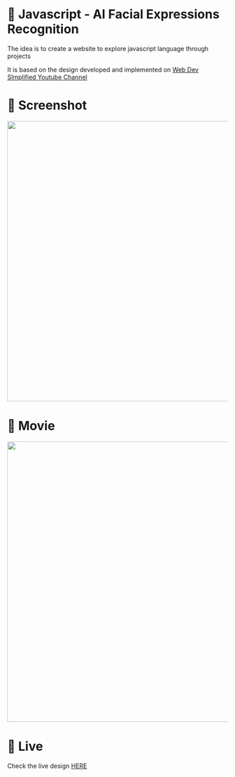 # 🎨 Javascript - AI Facial Expressions Recognition

The idea is to create a website to explore javascript language through projects 

It is based on the design developed and implemented  on [Web Dev SImplified Youtube Channel](https://www.youtube.com/watch?v=BvhYm0BOLvA)


# 📸 Screenshot
<img src="https://storage.googleapis.com/rfribeiro-javascript/ml-facial-expressions/presentation.png" width="640">


# 🎥 Movie
<img src="https://storage.googleapis.com/rfribeiro-javascript/ml-facial-expressions/presentation.gif" width="640">

# 🚀 Live

Check the live design [HERE](https://storage.googleapis.com/rfribeiro-javascript/ml-facial-expressions/index.html)